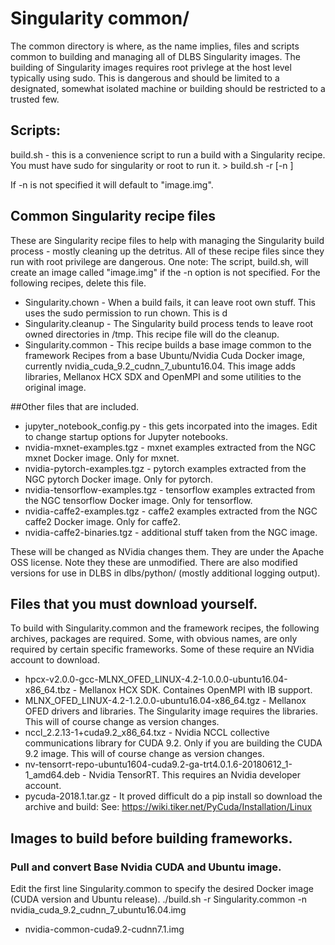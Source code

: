 # Singularity common/

The common directory is where, as the name implies, files and scripts common to building and managing all of DLBS Singularity images.
The building of Singularity images requires root privlege at the host level typically using sudo.  This is dangerous and should be limited to a designated,
somewhat isolated machine or building should be restricted to a trusted few.

## Scripts:


build.sh - this is a convenience script to run a build with a Singularity recipe.  You must have sudo for singularity or root to run it.
	>  build.sh -r <recipe file> [-n <output image file>]

If -n is not specified it will default to "image.img". 

## Common Singularity recipe files

These are Singularity recipe files to help with managing the Singularity build process - mostly cleaning up the detritus.
All of these recipe files since they run with root privilege are dangerous.
One note:  The script, build.sh, will create an image called "image.img" if the -n option is not specified. For the following recipes, delete this file.

* Singularity.chown - When a build fails, it can leave root own stuff.  This uses the sudo permission to run chown. This is d
* Singularity.cleanup -  The Singularity build process tends to leave root owned directories in /tmp. This recipe file will do the cleanup.
* Singularity.common - This recipe builds a base image common to the framework Recipes from a base Ubuntu/Nvidia Cuda Docker image,
  currently nvidia_cuda_9.2_cudnn_7_ubuntu16.04.  This image adds libraries, Mellanox HCX SDX and OpenMPI and some utilities to the original image.

##Other files that are included.
*	jupyter_notebook_config.py - this gets incorpated into the images. Edit to change startup options for Jupyter notebooks.
*	nvidia-mxnet-examples.tgz - mxnet examples extracted from the NGC mxnet Docker image.  Only for mxnet.
*	nvidia-pytorch-examples.tgz - pytorch examples extracted from the NGC pytorch Docker image.  Only for pytorch.
*	nvidia-tensorflow-examples.tgz - tensorflow examples extracted from the NGC tensorflow Docker image.  Only for tensorflow.
*	nvidia-caffe2-examples.tgz -  caffe2 examples extracted from the NGC caffe2 Docker image.  Only for caffe2.
*	nvidia-caffe2-binaries.tgz - additional stuff taken from the NGC image.

These will be changed as NVidia changes them. They are under the Apache OSS license. Note they these are unmodified. There are also modified versions for use in DLBS
in dlbs/python/ (mostly additional logging output).

## Files that you must download yourself.

To build with Singularity.common and the framework recipes, the following archives, packages are required. Some, with obvious names, are only required by
certain specific frameworks. Some of these require an NVidia account to download.

*	 hpcx-v2.0.0-gcc-MLNX_OFED_LINUX-4.2-1.0.0.0-ubuntu16.04-x86_64.tbz - Mellanox HCX SDK. Containes OpenMPI with IB support.
*	 MLNX_OFED_LINUX-4.2-1.2.0.0-ubuntu16.04-x86_64.tgz - Mellanox OFED drivers and libraries. The Singularity image requires the libraries. 
     This will of course change as version changes.
*	 nccl_2.2.13-1+cuda9.2_x86_64.txz - Nvidia NCCL collective communications library for CUDA 9.2.  Only if you are building the CUDA 9.2 image.
     This will of course change as version changes.
*	 nv-tensorrt-repo-ubuntu1604-cuda9.2-ga-trt4.0.1.6-20180612_1-1_amd64.deb - Nvidia TensorRT.  This requires an Nvidia developer account.
*	 pycuda-2018.1.tar.gz - It proved difficult do a pip install so download the archive and build: See: https://wiki.tiker.net/PyCuda/Installation/Linux

## Images to build before building frameworks.

### Pull and convert Base Nvidia CUDA and Ubuntu image.

Edit the first line Singularity.common to specify the desired Docker image (CUDA version and Ubuntu release).
./build.sh -r Singularity.common -n nvidia_cuda_9.2_cudnn_7_ubuntu16.04.img
*	 nvidia-common-cuda9.2-cudnn7.1.img
